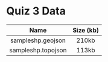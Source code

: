 # Quiz 3 Data

| Name | Size (kb) |
|:-----------------:|:-----------:|
sampleshp.geojson| 210kb |
sampleshp.topojson| 113kb | 
